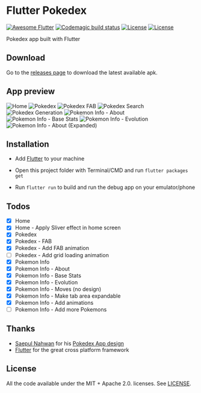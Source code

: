 # Flutter Pokedex

[![Awesome Flutter](https://img.shields.io/badge/Awesome-Flutter-blue.svg)](https://github.com/Solido/awesome-flutter)
[![Codemagic build status](https://api.codemagic.io/apps/5d3727997dee22001bb7681c/5d3727997dee22001bb7681b/status_badge.svg)](https://codemagic.io/apps/5d3727997dee22001bb7681c/5d3727997dee22001bb7681b/latest_build)
[![License](https://img.shields.io/badge/License-Apache%202.0-red.svg)](LICENSE)
[![License](https://img.shields.io/badge/License-MIT-red.svg)](LICENSE)


Pokedex app built with Flutter

## Download

Go to the [releases page](https://github.com/scitbiz/flutter_pokedex/releases) to download the latest available apk.

## App preview

![Home](screenshots/home.png "Home")
![Pokedex](screenshots/pokedex.png "Pokedex")
![Pokedex FAB](screenshots/pokedex-fab.png "Pokedex FAB")
![Pokedex Search](screenshots/pokedex-fab-search.png "Pokedex Search")
![Pokedex Generation](screenshots/pokedex-fab-generation.png "Pokedex Generation")
![Pokemon Info - About](screenshots/pokemon-info-about.png "Pokemon Info - About")
![Pokemon Info - Base Stats](screenshots/pokemon-info-base-stats.png "Pokemon Info - Base Stats")
![Pokemon Info - Evolution](screenshots/pokemon-info-evolution.png "Pokemon Info - Evolution")
![Pokemon Info - About (Expanded)](screenshots/pokemon-info-about-expanded.png "Pokemon Info - About (Expanded)")

## Installation

- Add [Flutter](https://flutter.dev/docs/get-started/install) to your machine

- Open this project folder with Terminal/CMD and run `flutter packages get`

- Run `flutter run` to build and run the debug app on your emulator/phone

## Todos

- [x] Home
- [x] Home - Apply Sliver effect in home screen
- [x] Pokedex
- [x] Pokedex - FAB
- [x] Pokedex - Add FAB animation
- [ ] Pokedex - Add grid loading animation
- [x] Pokemon Info
- [x] Pokemon Info - About
- [x] Pokemon Info - Base Stats
- [x] Pokemon Info - Evolution
- [x] Pokemon Info - Moves (no design)
- [x] Pokemon Info - Make tab area expandable
- [x] Pokemon Info - Add animations
- [ ] Pokemon Info - Add more Pokemons

## Thanks

- [Saepul Nahwan](https://dribbble.com/saepulnahwan23) for his [Pokedex App design](https://dribbble.com/shots/6545819-Pokedex-App)
- [Flutter](https://flutter.dev) for the great cross platform framework

## License

All the code available under the MIT + Apache 2.0. licenses. See [LICENSE](LICENSE).
